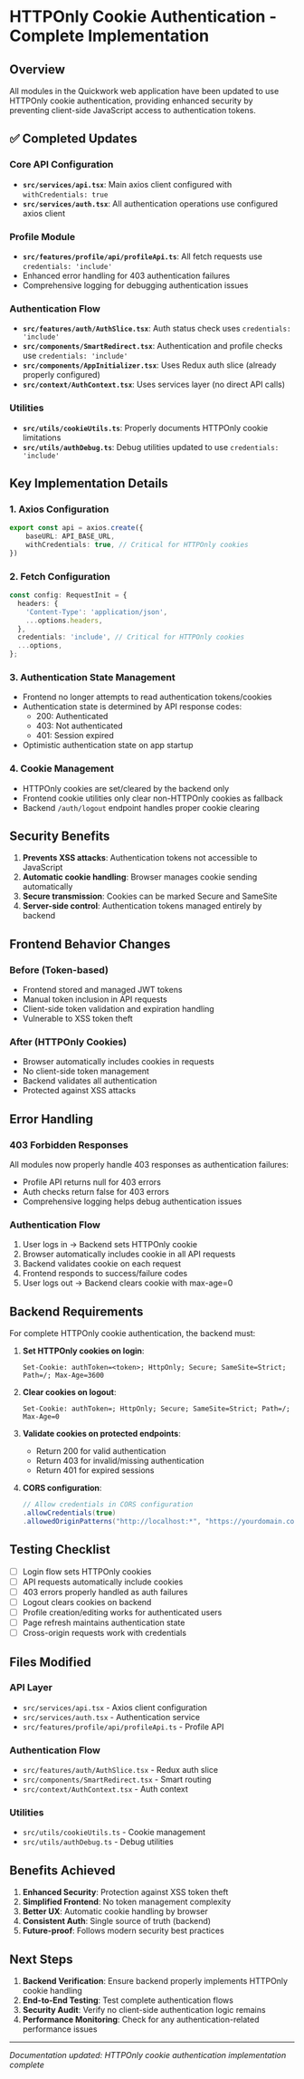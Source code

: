 # HTTPOnly Cookie Authentication - Complete Implementation

## Overview
All modules in the Quickwork web application have been updated to use HTTPOnly cookie authentication, providing enhanced security by preventing client-side JavaScript access to authentication tokens.

## ✅ Completed Updates

### Core API Configuration
- **`src/services/api.tsx`**: Main axios client configured with `withCredentials: true`
- **`src/services/auth.tsx`**: All authentication operations use configured axios client

### Profile Module
- **`src/features/profile/api/profileApi.ts`**: All fetch requests use `credentials: 'include'`
- Enhanced error handling for 403 authentication failures
- Comprehensive logging for debugging authentication issues

### Authentication Flow
- **`src/features/auth/AuthSlice.tsx`**: Auth status check uses `credentials: 'include'`
- **`src/components/SmartRedirect.tsx`**: Authentication and profile checks use `credentials: 'include'`
- **`src/components/AppInitializer.tsx`**: Uses Redux auth slice (already properly configured)
- **`src/context/AuthContext.tsx`**: Uses services layer (no direct API calls)

### Utilities
- **`src/utils/cookieUtils.ts`**: Properly documents HTTPOnly cookie limitations
- **`src/utils/authDebug.ts`**: Debug utilities updated to use `credentials: 'include'`

## Key Implementation Details

### 1. Axios Configuration
```typescript
export const api = axios.create({
    baseURL: API_BASE_URL,
    withCredentials: true, // Critical for HTTPOnly cookies
})
```

### 2. Fetch Configuration
```typescript
const config: RequestInit = {
  headers: {
    'Content-Type': 'application/json',
    ...options.headers,
  },
  credentials: 'include', // Critical for HTTPOnly cookies
  ...options,
};
```

### 3. Authentication State Management
- Frontend no longer attempts to read authentication tokens/cookies
- Authentication state is determined by API response codes:
  - 200: Authenticated
  - 403: Not authenticated
  - 401: Session expired
- Optimistic authentication state on app startup

### 4. Cookie Management
- HTTPOnly cookies are set/cleared by the backend only
- Frontend cookie utilities only clear non-HTTPOnly cookies as fallback
- Backend `/auth/logout` endpoint handles proper cookie clearing

## Security Benefits

1. **Prevents XSS attacks**: Authentication tokens not accessible to JavaScript
2. **Automatic cookie handling**: Browser manages cookie sending automatically
3. **Secure transmission**: Cookies can be marked Secure and SameSite
4. **Server-side control**: Authentication tokens managed entirely by backend

## Frontend Behavior Changes

### Before (Token-based)
- Frontend stored and managed JWT tokens
- Manual token inclusion in API requests
- Client-side token validation and expiration handling
- Vulnerable to XSS token theft

### After (HTTPOnly Cookies)
- Browser automatically includes cookies in requests
- No client-side token management
- Backend validates all authentication
- Protected against XSS attacks

## Error Handling

### 403 Forbidden Responses
All modules now properly handle 403 responses as authentication failures:
- Profile API returns null for 403 errors
- Auth checks return false for 403 errors
- Comprehensive logging helps debug authentication issues

### Authentication Flow
1. User logs in → Backend sets HTTPOnly cookie
2. Browser automatically includes cookie in all API requests
3. Backend validates cookie on each request
4. Frontend responds to success/failure codes
5. User logs out → Backend clears cookie with max-age=0

## Backend Requirements

For complete HTTPOnly cookie authentication, the backend must:

1. **Set HTTPOnly cookies on login**:
   ```http
   Set-Cookie: authToken=<token>; HttpOnly; Secure; SameSite=Strict; Path=/; Max-Age=3600
   ```

2. **Clear cookies on logout**:
   ```http
   Set-Cookie: authToken=; HttpOnly; Secure; SameSite=Strict; Path=/; Max-Age=0
   ```

3. **Validate cookies on protected endpoints**:
   - Return 200 for valid authentication
   - Return 403 for invalid/missing authentication
   - Return 401 for expired sessions

4. **CORS configuration**:
   ```java
   // Allow credentials in CORS configuration
   .allowCredentials(true)
   .allowedOriginPatterns("http://localhost:*", "https://yourdomain.com")
   ```

## Testing Checklist

- [ ] Login flow sets HTTPOnly cookies
- [ ] API requests automatically include cookies
- [ ] 403 errors properly handled as auth failures
- [ ] Logout clears cookies on backend
- [ ] Profile creation/editing works for authenticated users
- [ ] Page refresh maintains authentication state
- [ ] Cross-origin requests work with credentials

## Files Modified

### API Layer
- `src/services/api.tsx` - Axios client configuration
- `src/services/auth.tsx` - Authentication service
- `src/features/profile/api/profileApi.ts` - Profile API

### Authentication Flow
- `src/features/auth/AuthSlice.tsx` - Redux auth slice
- `src/components/SmartRedirect.tsx` - Smart routing
- `src/context/AuthContext.tsx` - Auth context

### Utilities
- `src/utils/cookieUtils.ts` - Cookie management
- `src/utils/authDebug.ts` - Debug utilities

## Benefits Achieved

1. **Enhanced Security**: Protection against XSS token theft
2. **Simplified Frontend**: No token management complexity
3. **Better UX**: Automatic cookie handling by browser
4. **Consistent Auth**: Single source of truth (backend)
5. **Future-proof**: Follows modern security best practices

## Next Steps

1. **Backend Verification**: Ensure backend properly implements HTTPOnly cookie handling
2. **End-to-End Testing**: Test complete authentication flows
3. **Security Audit**: Verify no client-side authentication logic remains
4. **Performance Monitoring**: Check for any authentication-related performance issues

---

*Documentation updated: HTTPOnly cookie authentication implementation complete*
